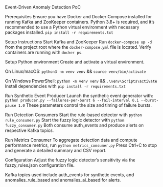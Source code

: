 Event-Driven Anomaly Detection PoC

Prerequisites
Ensure you have Docker and Docker Compose installed for running Kafka and ZooKeeper containers. Python 3.8+ is required, and it’s recommended to use a Python virtual environment with necessary packages installed.
```pip install -r requirements.txt```

Setup Instructions
Start Kafka and ZooKeeper
Run ```docker-compose up -d``` from the project root where the ```docker-compose.yml``` file is located. Verify containers are running with ```docker ps```.

Setup Python environment
Create and activate a virtual environment.

On Linux/macOS: ```python3 -m venv venv``` && ```source venv/bin/activate```

On Windows PowerShell: ```python -m venv venv``` && ```.\venv\Scripts\activate```
Install dependencies with ```pip install -r requirements.txt```

Run Synthetic Event Producer
Launch the synthetic event generator with:
```python producer.py --failures-per-burst 6 --fail-interval 0.1 --burst-pause 1.0```
These parameters control the size and timing of failure bursts.

Run Detection Consumers
Start the rule-based detector with ```python rule_consumer.py```
Start the fuzzy logic detector with ```python fuzzy_consumer.py```
Both consume auth_events and produce alerts on respective Kafka topics.

Run Metrics Consumer
To aggregate detection data and compute performance metrics, run ```python metrics_consumer.py```
Press Ctrl+C to stop and generate a detailed summary and CSV report.

Configuration
Adjust the fuzzy logic detector’s sensitivity via the fuzzy_rules.json configuration file.

Kafka topics used include auth_events for synthetic events, and anomalies_rule_based and anomalies_ai_based for alerts.

